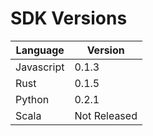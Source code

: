 # SDK Versions

| Language | Version |
| -------- | ------- |
| Javascript | 0.1.3 |
| Rust | 0.1.5 |
| Python | 0.2.1 |
| Scala | Not Released |

